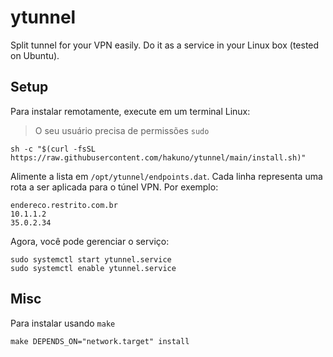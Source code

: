 # ytunnel

Split tunnel for your VPN easily. Do it as a service in your Linux box (tested on Ubuntu).

## Setup

Para instalar remotamente, execute em um terminal Linux:

> O seu usuário precisa de permissões `sudo`

```
sh -c "$(curl -fsSL https://raw.githubusercontent.com/hakuno/ytunnel/main/install.sh)"
```

Alimente a lista em `/opt/ytunnel/endpoints.dat`. Cada linha representa uma rota a ser aplicada para o túnel VPN. Por exemplo:

```
endereco.restrito.com.br
10.1.1.2
35.0.2.34
```

Agora, você pode gerenciar o serviço:

```
sudo systemctl start ytunnel.service
sudo systemctl enable ytunnel.service
```

## Misc

Para instalar usando `make`

```
make DEPENDS_ON="network.target" install
```